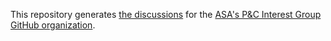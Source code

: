 This repository generates [the discussions](https://github.com/orgs/PrivacyConfidentialityIG/discussions) for the [ASA's P&C Interest Group GitHub organization](https://github.com/PrivacyConfidentialityIG).
